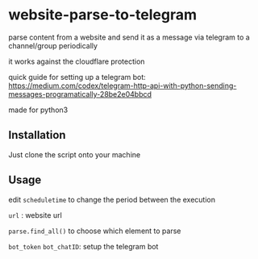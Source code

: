 # website-parse-to-telegram
parse content from a website and send it as a message via telegram to a channel/group periodically

it works against the cloudflare protection

quick guide for setting up a telegram bot:
https://medium.com/codex/telegram-http-api-with-python-sending-messages-programatically-28be2e04bbcd

made for python3

## Installation

Just clone the script onto your machine

## Usage

edit `scheduletime` to change the period between the execution

`url` : website url

`parse.find_all()` to choose which element to parse

`bot_token` `bot_chatID`: setup the telegram bot
